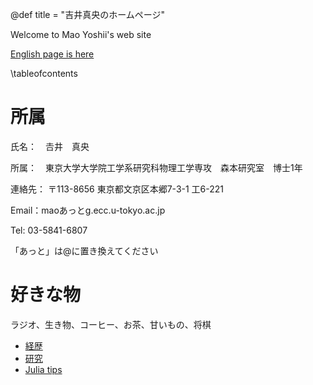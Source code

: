 @def title = "吉井真央のホームページ"

Welcome to Mao Yoshii's web site

[English page is here](/English/Home_eng/)

\tableofcontents <!-- you can use \toc as well -->


# 所属
氏名：　𠮷井　真央

所属：　東京大学大学院工学系研究科物理工学専攻　森本研究室　博士1年

連絡先：
〒113-8656 東京都文京区本郷7-3-1 工6-221

Email：maoあっとg.ecc.u-tokyo.ac.jp        

Tel: 03-5841-6807

「あっと」は@に置き換えてください

# 好きな物
ラジオ、生き物、コーヒー、お茶、甘いもの、将棋

* [経歴](/CV_jp/)
* [研究](/Research_jp/)
* [Julia tips](/Julia_tips/)
